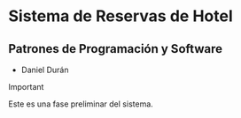 # Sistema de Reservas de Hotel
## Patrones de Programación y Software
- Daniel Durán


> [!IMPORTANT]
> Este es una fase preliminar del sistema.
